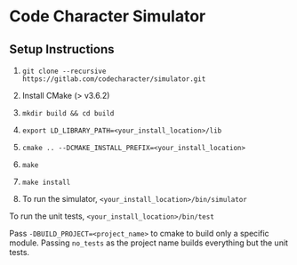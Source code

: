 # Code Character Simulator

## Setup Instructions

1. `git clone --recursive https://gitlab.com/codecharacter/simulator.git`

2. Install CMake (> v3.6.2)

3. `mkdir build && cd build`

4. `export LD_LIBRARY_PATH=<your_install_location>/lib`

5. `cmake .. --DCMAKE_INSTALL_PREFIX=<your_install_location>`

6. `make`

7. `make install`

8. To run the simulator, `<your_install_location>/bin/simulator`

To run the unit tests, `<your_install_location>/bin/test`

Pass `-DBUILD_PROJECT=<project_name>` to cmake to build only a specific module. Passing `no_tests` as the project name builds everything but the unit tests.
